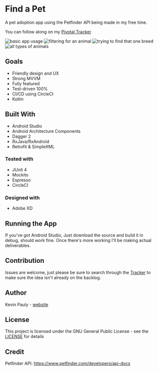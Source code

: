 # Find a Pet
A pet adoption app using the Petfinder API being made in my free time.

You can follow along on my [Pivotal Tracker](https://www.pivotaltracker.com/n/projects/2168363)

![basic app usage](https://gyazo.com/1abcdcad0dabd658468aab8a49e0dcf1.gif)
![filtering for an animal](https://i.gyazo.com/4ff93b91e82553ddced558d078594cc6.gif)
![trying to find that one breed](https://gyazo.com/5073aa81e6ee3ee09f44cc80c679e61f.gif)
![all types of animals](https://gyazo.com/aa022f2d45e74ee1d8c3c5e850032666.gif)

## Goals
- Friendly design and UX
- Strong MVVM
- Fully featured
- Test-driven 100%
- CI/CD using CircleCI
- Kotlin

## Built With
- Android Studio
- Android Architecture Components
- Dagger 2
- RxJava/RxAndroid
- Retrofit & SimpleXML

### Tested with
- JUnit 4
- Mockito
- Espresso
- CircleCI

### Designed with
- Adobe XD

## Running the App
If you've got Android Studio, Just download the source and build it in debug, should work fine. Once there's more working I'll be making actual deliverables.

## Contribution
Issues are welcome, just please be sure to search through the [Tracker](https://www.pivotaltracker.com/n/projects/2168363) to make sure the idea isn't already on the backlog.

## Author
Kevin Pauly - [website](http://www.pauly.tech)

## License
This project is licensed under the GNU General Public License - see the [LICENSE](https://github.com/kpauly2-ford/findapet/blob/master/LICENSE) for details

## Credit
Petfinder API: https://www.petfinder.com/developers/api-docs
